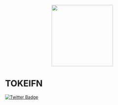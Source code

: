 <p align="center">
<img src="https://cdn2.unrealengine.com/Fortnite%2Fchapter2%2FLogo_WithHaze_1251x337_1570841119390-1251x336-c12d83cfefaad8393abd0d1bd307de8376c25373.png" height="200">
</p>

# TOKEIFN

[![Twitter Badge](https://img.shields.io/badge/Twitter-Profile-informational?style=flat&logo=twitter&logoColor=white&color=1CA2F1)](https://twitter.com/projecttokei)

<!---
tokeiJP/tokeiJP is a ✨ special ✨ repository because its `README.md` (this file) appears on your GitHub profile.
You can click the Preview link to take a look at your changes.
--->
